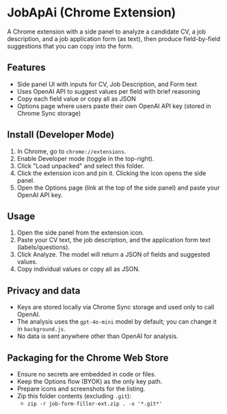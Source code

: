 # JobApAi (Chrome Extension)

A Chrome extension with a side panel to analyze a candidate CV, a job description, and a job application form (as text), then produce field-by-field suggestions that you can copy into the form.

## Features

- Side panel UI with inputs for CV, Job Description, and Form text
- Uses OpenAI API to suggest values per field with brief reasoning
- Copy each field value or copy all as JSON
- Options page where users paste their own OpenAI API key (stored in Chrome Sync storage)

## Install (Developer Mode)

1. In Chrome, go to `chrome://extensions`.
2. Enable Developer mode (toggle in the top-right).
3. Click "Load unpacked" and select this folder.
4. Click the extension icon and pin it. Clicking the icon opens the side panel.
5. Open the Options page (link at the top of the side panel) and paste your OpenAI API key.

## Usage

1. Open the side panel from the extension icon.
2. Paste your CV text, the job description, and the application form text (labels/questions).
3. Click Analyze. The model will return a JSON of fields and suggested values.
4. Copy individual values or copy all as JSON.

## Privacy and data

- Keys are stored locally via Chrome Sync storage and used only to call OpenAI.
- The analysis uses the `gpt-4o-mini` model by default; you can change it in `background.js`.
- No data is sent anywhere other than OpenAI for analysis.

## Packaging for the Chrome Web Store

- Ensure no secrets are embedded in code or files.
- Keep the Options flow (BYOK) as the only key path.
- Prepare icons and screenshots for the listing.
- Zip this folder contents (excluding `.git`):
  - `zip -r job-form-filler-ext.zip . -x '*.git*'`
